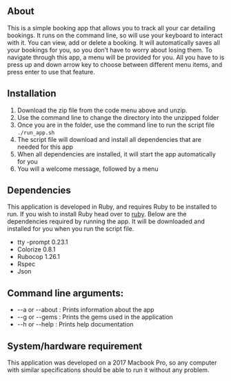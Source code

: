 ## About
This is a simple booking app that allows you to track all your car detailing bookings. It runs on the command line, so will use your keyboard to interact with it. You can view, add or delete a booking. It will automatically saves all your bookings for you, so you don’t have to worry about losing them. To navigate through this app, a menu will be provided for you. All you have to is press up and down arrow key to choose between different menu items, and press enter to use that feature. 


## Installation
1. Download the zip file from the code menu above and unzip.
2. Use the command line to change the directory into the unzipped folder
3. Once you are in the folder, use the command line to run the script file `./run_app.sh`
4. The script file will download and install all dependencies that are needed for this app
5. When all dependencies are installed, it will start the app automatically for you
6. You will a welcome message, followed by a menu


## Dependencies
This application is developed in Ruby, and requires Ruby to be installed to run. If you wish to install Ruby head over to [ruby](https://www.ruby-lang.org/en/downloads/).
Below are the dependencies required by running the app. It will be downloaded and installed for you when you run the script file.

- tty -prompt 0.23.1
- Colorize 0.8.1
- Rubocop 1.26.1
- Rspec 
- Json 

## Command line arguments:
- --a or --about : Prints information about the app
- --g or --gems : Prints the gems used in the application
- --h or --help : Prints help documentation


## System/hardware requirement
This application was developed on a 2017 Macbook Pro, so any computer with similar specifications should be able to run it without any problem. 
